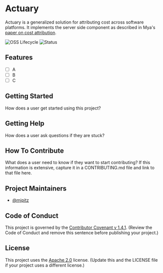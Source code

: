 # Actuary

Actuary is a generalized solution for attributing cost across software platforms.
It implements the server side component as described in Mya's [paper on cost attribution](cost-attribution.pdf).

![OSS Lifecycle](https://img.shields.io/osslifecycle/indeedeng-alpha/actuary.svg)
![Status](https://img.shields.io/badge/status-work%20in%20progress-yellow)

## Features

- [ ] A
- [ ] B
- [ ] C

## Getting Started

How does a user get started using this project?

## Getting Help

How does a user ask questions if they are stuck?

## How To Contribute

What does a user need to know if they want to start contributing? If this information is extensive, capture it in a CONTRIBUTING.md file and link to that file here.

## Project Maintainers

* [@mjpitz](https://github.com/mjpitz)

## Code of Conduct

This project is governed by the [Contributor Covenant v 1.4.1](CODE_OF_CONDUCT.md). (Review the Code of Conduct and remove this sentence before publishing your project.)

## License

This project uses the [Apache 2.0](LICENSE) license. (Update this and the LICENSE file if your project uses a different license.)
